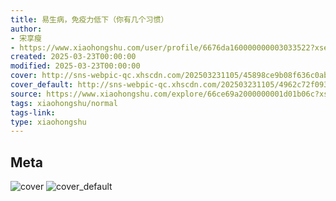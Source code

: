 ```yaml
---
title: 易生病，免疫力低下（你有几个习惯）
author:
- 宋享瘦
- https://www.xiaohongshu.com/user/profile/6676da160000000003033522?xsec_token=undefined
created: 2025-03-23T00:00:00
modified: 2025-03-23T00:00:00
cover: http://sns-webpic-qc.xhscdn.com/202503231105/45898ce9b08f636c0ab3256080537687/1040g2sg31718k49344dg5pjmr8b0ud928htjuag!nc_n_webp_prv_1
cover_default: http://sns-webpic-qc.xhscdn.com/202503231105/4962c72f0930f3ab35c51e6ae9d18aed/1040g2sg31718k49344dg5pjmr8b0ud928htjuag!nc_n_webp_mw_1
source: https://www.xiaohongshu.com/explore/66ce69a2000000001d01b06c?xsec_token=ABl8uXozqP2BpraiLTc4Ly7hk3vRSU3qiucS7-mNzYUMo=
tags: xiaohongshu/normal
tags-link:
type: xiaohongshu
---
```


## Meta

![cover](http://sns-webpic-qc.xhscdn.com/202503231105/45898ce9b08f636c0ab3256080537687/1040g2sg31718k49344dg5pjmr8b0ud928htjuag!nc_n_webp_prv_1)
![cover_default](http://sns-webpic-qc.xhscdn.com/202503231105/4962c72f0930f3ab35c51e6ae9d18aed/1040g2sg31718k49344dg5pjmr8b0ud928htjuag!nc_n_webp_mw_1)
